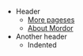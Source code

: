  - Header
    - [More pageses](README.md)
    - [About Mordor](about_mordor.md)
 - Another header
    - Indented
